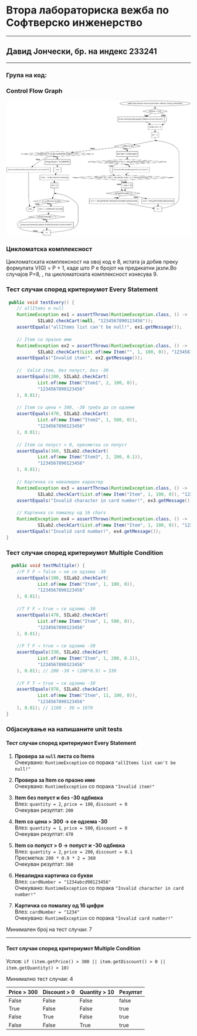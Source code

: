 # Втора лабораториска вежба по Софтверско инженерство
***
## Давид Јончески, бр. на индекс 233241
****
### Група на код:

### Control Flow Graph
![alt text](cfg2.png)
### Цикломатска комплексност
Цикломатската комплексност на овој код е 8, истата ја добив преку формулата V(G) = P + 1, каде што P е бројот на предикатни јазли.Во случајoв P=8, , па цикломатската комплексност изнесува 9.

### Тест случаи според критериумот Every Statement
```java
 public void testEvery() {
    // allItems е null
    RuntimeException ex1 = assertThrows(RuntimeException.class, () ->
            SILab2.checkCart(null, "1234567890123456"));
    assertEquals("allItems list can't be null!", ex1.getMessage());

    // Item со празно име
    RuntimeException ex2 = assertThrows(RuntimeException.class, () ->
            SILab2.checkCart(List.of(new Item("", 1, 100, 0)), "1234567890123456"));
    assertEquals("Invalid item!", ex2.getMessage());

    //  Valid item, без попуст, без -30
    assertEquals(200, SILab2.checkCart(
            List.of(new Item("Item1", 2, 100, 0)),
            "1234567890123456"
    ), 0.01);

    // Item со цена > 300, -30 треба да се одземе
    assertEquals(470, SILab2.checkCart(
            List.of(new Item("Item2", 1, 500, 0)),
            "1234567890123456"
    ), 0.01);

    // Item со попуст > 0, пресметка со попуст
    assertEquals(360, SILab2.checkCart(
            List.of(new Item("Item3", 2, 200, 0.1)),
            "1234567890123456"
    ), 0.01);

    // Картичка со невалиден карактер
    RuntimeException ex3 = assertThrows(RuntimeException.class, () ->
            SILab2.checkCart(List.of(new Item("Item", 1, 100, 0)), "1234abcd90123456"));
    assertEquals("Invalid character in card number!", ex3.getMessage());

    // Картичка со помалку од 16 chars
    RuntimeException ex4 = assertThrows(RuntimeException.class, () ->
            SILab2.checkCart(List.of(new Item("Item", 1, 100, 0)), "1234"));
    assertEquals("Invalid card number!", ex4.getMessage());
}
```
### Тест случаи според критериумот Multiple Condition
```java
  public void testMultiple() {
    //F F F → false → не се одзема -30
    assertEquals(100, SILab2.checkCart(
            List.of(new Item("Item", 1, 100, 0)),
            "1234567890123456"
    ), 0.01);

    //T F F → true → се одзема -30
    assertEquals(470, SILab2.checkCart(
            List.of(new Item("Item", 1, 500, 0)),
            "1234567890123456"
    ), 0.01);

    //F T F → true → се одзема -30
    assertEquals(330, SILab2.checkCart(
            List.of(new Item("Item", 1, 200, 0.1)),
            "1234567890123456"
    ), 0.01); // 200 -30 + (200*0.9) = 330

    //F F T → true → се одзема -30
    assertEquals(970, SILab2.checkCart(
            List.of(new Item("Item", 11, 100, 0)),
            "1234567890123456"
    ), 0.01); // 1100 - 30 = 1070
}
```

### Објаснување на напишаните unit tests

#### Тест случаи според критериумот Every Statement

1. **Провера за `null` листа со Items**  
   Очекувано: `RuntimeException` со порака `"allItems list can't be null!"`

2. **Провера за Item со празно име**  
   Очекувано: `RuntimeException` со порака `"Invalid item!"`

3. **Item без попуст и без -30 одбивка**  
   Влез: `quantity = 2`, `price = 100`, `discount = 0`  
   Очекуван резултат: `200`

4. **Item со цена > 300 → се одзема -30**  
   Влез: `quantity = 1`, `price = 500`, `discount = 0`  
   Очекуван резултат: `470`

5. **Item со попуст > 0 → попуст и -30 одбивка**  
   Влез: `quantity = 2`, `price = 200`, `discount = 0.1`  
   Пресметка: `200 * 0.9 * 2 = 360`  
   Очекуван резултат: `360`

6. **Невалидна картичка со букви**  
   Влез: `cardNumber = "1234abcd90123456"`  
   Очекувано: `RuntimeException` со порака `"Invalid character in card number!"`

7. **Картичка со помалку од 16 цифри**  
   Влез: `cardNumber = "1234"`  
   Очекувано: `RuntimeException` со порака `"Invalid card number!"`

Минимален број на тест случаи: 7

---

#### Тест случаи според критериумот Multiple Condition
Услов: `if (item.getPrice() > 300 || item.getDiscount() > 0 || item.getQuantity() > 10)`

Минимално тест случаи: 4

| Price > 300 | Discount > 0 | Quantity > 10 | Резултат |
|-------------|---------------|----------------|----------|
| False       | False         | False          | false    |
| True        | False         | False          | true     |
| False       | True          | False          | true     |
| False       | False         | True           | true     |